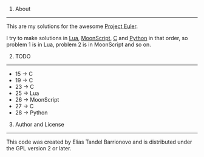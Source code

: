 1. About
-----

This are my solutions for the awesome [Project Euler](http://projecteuler.net/).

I try to make solutions in [Lua](http://www.lua.org), [MoonScript](http://moonscript.org), [C](http://en.wikipedia.org/wiki/C_%28programming_language%29) and [Python](http://www.python.org) in that order, so problem 1 is in Lua, problem 2 is in MoonScript and so on.

2. TODO
-----

* 15 -> C
* 19 -> C
* 23 -> C
* 25 -> Lua
* 26 -> MoonScript
* 27 -> C
* 28 -> Python

3. Author and License
-----

This code was created by Elias Tandel Barrionovo and is distributed under the GPL version 2 or later.
